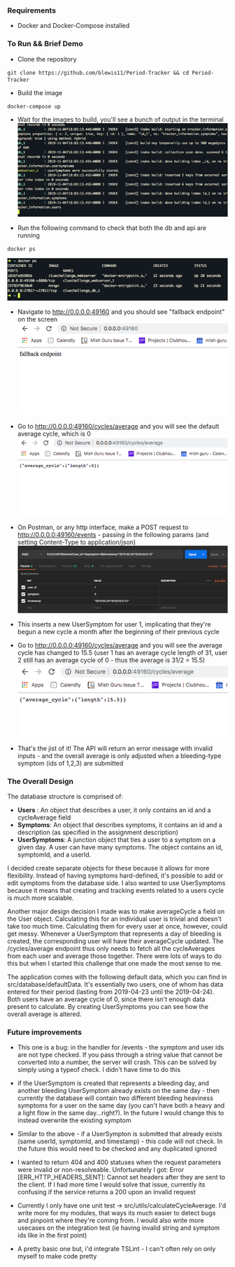 ### Requirements
* Docker and Docker-Compose installed

### To Run && Brief Demo
* Clone the repository
```
git clone https://github.com/blewis11/Period-Tracker && cd Period-Tracker
```

* Build the image
```
docker-compose up
```

* Wait for the images to build, you'll see a bunch of output in the terminal
![](./helperImages/docker-compose-text.png?raw=true)

* Run the following command to check that both the db and api are running
```
docker ps
```
![](./helperImages/docker-ps.png?raw=true)

* Navigate to http://0.0.0.0:49160 and you should see "fallback endpoint" on the screen
![](./helperImages/fallback.png?raw=true)

* Go to http://0.0.0.0:49160/cycles/average and you will see the default average cycle, which is 0
![](./helperImages/default-cycle.png?raw=true)

* On Postman, or any http interface, make a POST request to http://0.0.0.0:49160/events - passing in the following params (and setting Content-Type to application/json)
![](./helperImages/postman-params.png?raw=true)

* This inserts a new UserSymptom for user 1, implicating that they're begun a new cycle a month after the beginning of their previous cycle

* Go to http://0.0.0.0:49160/cycles/average and you will see the average cycle has changed to 15.5
(user 1 has an average cycle length of 31, user 2 still has an average cycle of 0 - thus the average is 31/2 = 15.5)
![](./helperImages/updated-cycle.png?raw=true)

* That's the jist of it! The API will return an error message with invalid inputs - and the overall average is only adjusted when a bleeding-type symptom (ids of 1,2,3) are submitted

### The Overall Design
The database structure is comprised of:
* **Users** : An object that describes a user, it only contains an id and a cycleAverage field
* **Symptoms**: An object that describes symptoms, it contains an id and a description (as specified in the assignment description)
* **UserSymptoms**: A junction object that ties a user to a symptom on a given day. A user can have many symptoms. The object contains an id, symptomId, and a userId.

I decided create separate objects for these because it allows for more flexibility. Instead of having symptoms hard-defined, it's possible to add or edit symptoms from the database side. I also wanted to use UserSymptoms because it means that creating and tracking events related to a users cycle is much more scalable.

Another major design decision I made was to make averageCycle a field on the User object. Calculating this for an individual user is trivial and doesn't take too much time. Calculating them for every user at once, however, could get messy. Whenever a UserSymptom that represents a day of bleeding is created, the corresponding user will have their averageCycle updated. The /cycles/average endpoint thus only needs to fetch all the cycleAverages from each user and average those together. There were lots of ways to do this but when I started this challenge that one made the most sense to me.

The application comes with the following default data, which you can find in src/database/defaultData. It's essentially two users, one of whom has data entered for their period (lasting from 2019-04-23 until the 2019-04-24). Both users have an average cycle of 0, since there isn't enough data present to calculate. By creating UserSymptoms you can see how the overall average is altered.


### Future improvements
* This one is a bug: in the handler for /events - the symptom and user ids are not type checked. If you pass through a string value that cannot be converted into a number, the server will crash. This can be solved by simply using a typeof check. I didn't have time to do this

* if the UserSymptom is created that represents a bleeding day, and another bleeding UserSymptom already exists on the same day - then currently the database will contain two different bleeding heaviness symptoms for a user on the same day (you can't have both a heavy and a light flow in the same day...right?). In the future I would change this to instead overwrite the existing symptom

* Similar to the above - if a UserSympton is submitted that already exists (same userId, symptomId, and timestamp) - this code will not check. In the future this would need to be checked and any duplicated ignored

* I wanted to return 404 and 400 statuses when the request parameters were invalid or non-resolveable. Unfortunately I got: Error [ERR_HTTP_HEADERS_SENT]: Cannot set headers after they are sent to the client. If I had more time I would solve that issue, currently its confusing if the service returns a 200 upon an invalid request

* Currently I only have one unit test -> src/utils/calculateCycleAverage. I'd write more for my modules, that ways its much easier to detect bugs and pinpoint where they're coming from. I would also write more usecases on the integration test (ie having invalid string and symptom ids like in the first point)

* A pretty basic one but, i'd integrate TSLint - I can't often rely on only myself to make code pretty

